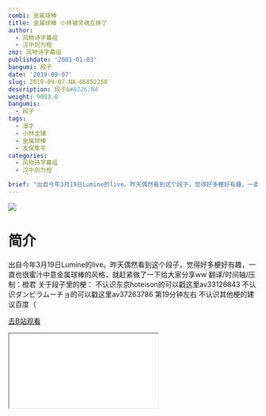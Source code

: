 ```yaml
---
combi: 金属球棒
title: 金属球棒 小林被灵魂互换了
author:
  - 风物诗字幕组
  - 汉中则为橙
zmz: 风物诗字幕组
publishdate: '2001-01-03'
bangumi: 段子
date: '2019-09-07'
slug: 2019-09-07-NA-66852250
description: 段子&#8226;NA
weight: 9093.0
bangumis:
  - 段子
tags:
  - 漫才
  - 小林圭辅
  - 金属球棒
  - 友保隼平
categories:
  - 风物诗字幕组
  - 汉中则为橙

brief: "出自今年3月19日Lumine的live。昨天偶然看到这个段子，觉得好多梗好有趣，一直也很蜜汁中意金属球棒的风格，就赶紧做了一下给大家分享ww 翻译/时间轴/压制：橙君 关于段子里的梗： 不认识东京hoteison的可以戳这里av33126843 不认识ダンビラムーチョ的可以戳这里av37263786 第19分钟左右 不认识其他梗的建议百度（"
---
```

![](https://raw.githubusercontent.com/tcgriffith/owaraisite/master/static/tmpimg/a1d30dad7732a0bb7b4cd56a27c2e8dacea64947.jpg.480.jpg)
# 简介  
出自今年3月19日Lumine的live。昨天偶然看到这个段子，觉得好多梗好有趣，一直也很蜜汁中意金属球棒的风格，就赶紧做了一下给大家分享ww
翻译/时间轴/压制：橙君
关于段子里的梗：
不认识东京hoteison的可以戳这里av33126843
不认识ダンビラムーチョ的可以戳这里av37263786 第19分钟左右
不认识其他梗的建议百度（  

[去B站观看](https://www.bilibili.com/video/av66852250/)
<div class ="resp-container"><iframe class="testiframe" src="//player.bilibili.com/player.html?aid=66852250"", scrolling="no", allowfullscreen="true" > </iframe></div> 
